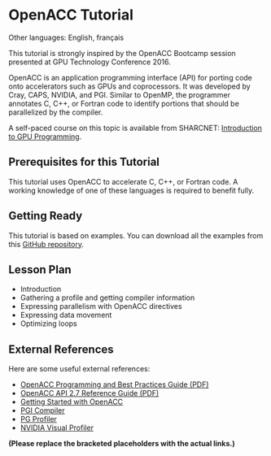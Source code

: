 # OpenACC Tutorial

Other languages: English, français

This tutorial is strongly inspired by the OpenACC Bootcamp session presented at GPU Technology Conference 2016.

OpenACC is an application programming interface (API) for porting code onto accelerators such as GPUs and coprocessors. It was developed by Cray, CAPS, NVIDIA, and PGI.  Similar to OpenMP, the programmer annotates C, C++, or Fortran code to identify portions that should be parallelized by the compiler.

A self-paced course on this topic is available from SHARCNET: [Introduction to GPU Programming](link-to-course-here).


## Prerequisites for this Tutorial

This tutorial uses OpenACC to accelerate C, C++, or Fortran code. A working knowledge of one of these languages is required to benefit fully.


## Getting Ready

This tutorial is based on examples. You can download all the examples from this [GitHub repository](link-to-github-repo-here).


## Lesson Plan

* Introduction
* Gathering a profile and getting compiler information
* Expressing parallelism with OpenACC directives
* Expressing data movement
* Optimizing loops


## External References

Here are some useful external references:

* [OpenACC Programming and Best Practices Guide (PDF)](link-to-pdf-here)
* [OpenACC API 2.7 Reference Guide (PDF)](link-to-pdf-here)
* [Getting Started with OpenACC](link-to-getting-started-here)
* [PGI Compiler](link-to-pgi-compiler-here)
* [PG Profiler](link-to-pg-profiler-here)
* [NVIDIA Visual Profiler](link-to-nvidia-visual-profiler-here)


**(Please replace the bracketed placeholders with the actual links.)**
